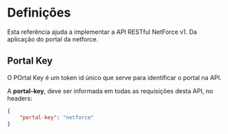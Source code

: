 # Definições

Esta referência ajuda a implementar a API RESTful NetForce v1. Da aplicação do portal da netforce.

## Portal Key

O POrtal Key é um token id único que serve para identificar o portal na API.

A **portal-key**, deve ser informada em todas as requisições desta API, no headers:

```json
{
    "portal-key": "netforce"
}
```